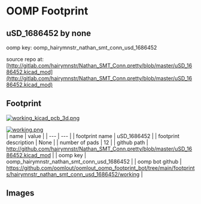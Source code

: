 # OOMP Footprint  
## uSD_1686452  by none  
  
oomp key: oomp_hairymnstr_nathan_smt_conn_usd_1686452  
  
source repo at: [http://gitlab.com/hairymnstr/Nathan_SMT_Conn.pretty/blob/master/uSD_1686452.kicad_mod](http://gitlab.com/hairymnstr/Nathan_SMT_Conn.pretty/blob/master/uSD_1686452.kicad_mod)  
## Footprint  
  
[![working_kicad_pcb_3d.png](working_kicad_pcb_3d_600.png)](working_kicad_pcb_3d.png)  
  
[![working.png](working_600.png)](working.png)  
| name | value | 
| --- | --- | 
| footprint name | uSD_1686452 | 
| footprint description | None | 
| number of pads | 12 | 
| github path | http://github.com/hairymnstr/Nathan_SMT_Conn.pretty/blob/master/uSD_1686452.kicad_mod | 
| oomp key | oomp_hairymnstr_nathan_smt_conn_usd_1686452 | 
| oomp bot github | https://github.com/oomlout/oomlout_oomp_footprint_bot/tree/main/footprints/hairymnstr_nathan_smt_conn_usd_1686452/working | 
## Images  

